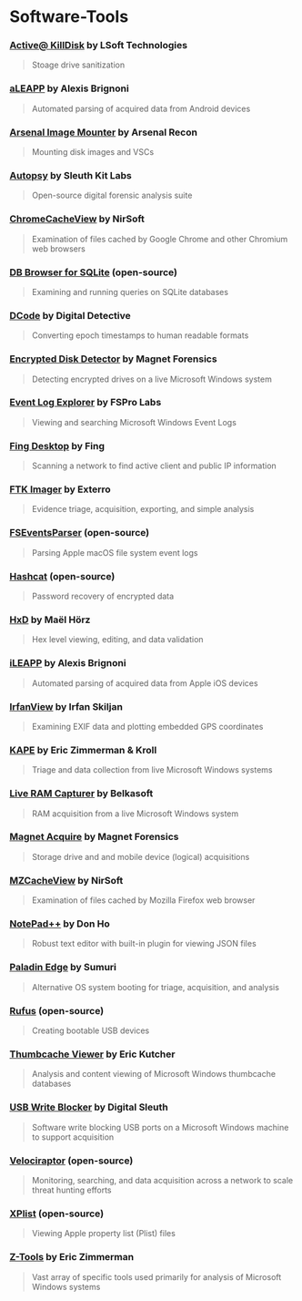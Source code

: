 # Software-Tools

### [Active@ KillDisk](https://www.killdisk.com/killdisk-freeware.htm) by LSoft Technologies
> Stoage drive sanitization

### [aLEAPP](https://github.com/abrignoni/aLEAPP/releases/) by Alexis Brignoni
> Automated parsing of acquired data from Android devices

### [Arsenal Image Mounter](https://arsenalrecon.com/downloads) by Arsenal Recon
> Mounting disk images and VSCs

### [Autopsy](www.autopsy.com/download/) by Sleuth Kit Labs
> Open-source digital forensic analysis suite

### [ChromeCacheView](https://www.nirsoft.net/utils/chrome_cache_view.html) by NirSoft
> Examination of files cached by Google Chrome and other Chromium web browsers

### [DB Browser for SQLite](https://sqlitebrowser.org/dl/) (open-source)
>  Examining and running queries on SQLite databases

### [DCode](https://www.digital-detective.net/dcode/) by Digital Detective
> Converting epoch timestamps to human readable formats

### [Encrypted Disk Detector](https://www.magnetforensics.com/resources/encrypted-disk-detector/) by Magnet Forensics
> Detecting encrypted drives on a live Microsoft Windows system

### [Event Log Explorer](https://eventlogxp.com/) by FSPro Labs
> Viewing and searching Microsoft Windows Event Logs

### [Fing Desktop](https://www.fing.com/fing-desktop/) by Fing
> Scanning a network to find active client and public IP information

### [FTK Imager](www.exterro.com/ftk-product-downloads/) by Exterro
> Evidence triage, acquisition, exporting, and simple analysis

### [FSEventsParser](https://github.com/dlcowen/FSEventsParser) (open-source)
> Parsing Apple macOS file system event logs

### [Hashcat](https://hashcat.net/hashcat/) (open-source)
> Password recovery of encrypted data

### [HxD](https://mh-nexus.de/en/hxd/) by Maël Hörz
> Hex level viewing, editing, and data validation

### [iLEAPP](https://github.com/abrignoni/iLEAPP/releases/) by Alexis Brignoni
> Automated parsing of acquired data from Apple iOS devices

### [IrfanView](https://www.irfanview.com/main_download_engl.htm) by Irfan Skiljan
> Examining EXIF data and plotting embedded GPS coordinates

### [KAPE](https://www.kroll.com/en/services/cyber-risk/incident-response-litigation-support/kroll-artifact-parser-extractor-kape) by Eric Zimmerman & Kroll
> Triage and data collection from live Microsoft Windows systems

### [Live RAM Capturer](https://belkasoft.com/trial) by Belkasoft
> RAM acquisition from a live Microsoft Windows system

### [Magnet Acquire](https://www.magnetforensics.com/resources/magnet-acquire/) by Magnet Forensics
> Storage drive and and mobile device (logical) acquisitions

### [MZCacheView](https://www.nirsoft.net/utils/mozilla_cache_viewer.html) by NirSoft
> Examination of files cached by Mozilla Firefox web browser

### [NotePad++](https://notepad-plus-plus.org/downloads/) by Don Ho
> Robust text editor with built-in plugin for viewing JSON files

### [Paladin Edge](https://sumuri.com/product/paladin-edge-64-bit/) by Sumuri
> Alternative OS system booting for triage, acquisition, and analysis

### [Rufus](https://rufus.ie/en/) (open-source)
> Creating bootable USB devices

### [Thumbcache Viewer](https://thumbcacheviewer.github.io/) by Eric Kutcher
> Analysis and content viewing of Microsoft Windows thumbcache databases

### [USB Write Blocker](https://github.com/digitalsleuth/Registry-Write-Block/archive/refs/heads/master.zip) by Digital Sleuth
> Software write blocking USB ports on a Microsoft Windows machine to support acquisition

### [Velociraptor](https://github.com/Velocidex/velociraptor/releases/) (open-source)
> Monitoring, searching, and data acquisition across a network to scale threat hunting efforts

### [XPlist](https://github.com/ic005k/Xplist/releases) (open-source)
> Viewing Apple property list (Plist) files

### [Z-Tools](https://ericzimmerman.github.io/#!index.md) by Eric Zimmerman
> Vast array of specific tools used primarily for analysis of Microsoft Windows systems
